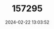---
title: "157295"
category: "Macrovipera lebetinus"
draft: false
date: 2024-02-22 13:03:52
languages:
  English: ["Blunt-nosed Viper", "Lebanese (Levant) Viper", "Lebetine Viper", "West-Asian Blunt-Nosed Viper", "Levantine Viper"]
  Tajik: ["Gurza"]
  Russian: ["Gyurza"]
  Azerbaijani: ["Jatagan"]
  Turkish: ["Koca Engerek"]
  German: ["Levanteotter"]
  French: ["Vipere du Levant", "Vipere lebetine"]
---